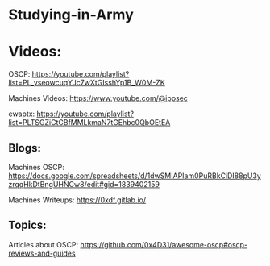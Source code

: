# Studying-in-Army

# Videos:
OSCP: https://youtube.com/playlist?list=PL_yseowcuqYJc7wXtGIsshYp1B_W0M-ZK

Machines Videos: https://www.youtube.com/@ippsec

ewaptx: https://youtube.com/playlist?list=PLTSGZiCtCBfMMLkmaN7tGEhbc0QbOEtEA

## Blogs:
Machines OSCP: https://docs.google.com/spreadsheets/d/1dwSMIAPIam0PuRBkCiDI88pU3yzrqqHkDtBngUHNCw8/edit#gid=1839402159

Machines Writeups: https://0xdf.gitlab.io/

## Topics:
Articles about OSCP:  https://github.com/0x4D31/awesome-oscp#oscp-reviews-and-guides




